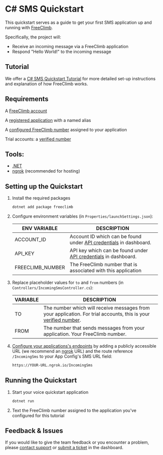 # C# SMS Quickstart

This quickstart serves as a guide to get your first SMS application up and running with [FreeClimb](https://docs.freeclimb.com/docs/how-freeclimb-works).

Specifically, the project will:

- Receive an incoming message via a FreeClimb application
- Respond "Hello World!" to the incoming message

## Tutorial

We offer a [C# SMS Quickstart Tutorial](https://docs.freeclimb.com/docs/c-messaging-quickstart) for more detailed set-up instructions and explanation of how FreeClimb works.

## Requirements

A [FreeClimb account](https://www.freeclimb.com/dashboard/signup/)

A [registered application](https://docs.freeclimb.com/docs/registering-and-configuring-an-application#register-an-app) with a named alias

A [configured FreeClimb number](https://docs.freeclimb.com/docs/getting-and-configuring-a-freeclimb-number) assigned to your application

Trial accounts: a [verified number](https://docs.freeclimb.com/docs/using-your-trial-account#verifying-outbound-numbers)

## Tools:

- [.NET](https://dotnet.microsoft.com/en-us/download)
- [ngrok](https://ngrok.com/download) (recommended for hosting)

## Setting up the Quickstart

1. Install the required packages

   ```bash
   dotnet add package freeclimb
   ```

2. Configure environment variables (in `Properties/launchSettings.json`):

   | ENV VARIABLE     | DESCRIPTION                                                                                                                            |
   | ---------------- | -------------------------------------------------------------------------------------------------------------------------------------- |
   | ACCOUNT_ID       | Account ID which can be found under [API credentials](https://www.freeclimb.com/dashboard/portal/account/authentication) in dashboard. |
   | API_KEY          | API key which can be found under [API credentials](https://www.freeclimb.com/dashboard/portal/account/authentication) in dashboard.    |
   | FREECLIMB_NUMBER | The FreeClimb number that is associated with this application                                                                          |

3. Replace placeholder values for `to` and `from` numbers (in `Controllers/IncomingSmsController.cs`):

   | VARIABLE | DESCRIPTION                                                                                                                                                                                            |
   | -------- | ------------------------------------------------------------------------------------------------------------------------------------------------------------------------------------------------------ |
   | TO       | The number which will receive messages from your application. For trial accounts, this is your [verified number](https://docs.freeclimb.com/docs/using-your-trial-account#verifying-outbound-numbers). |
   | FROM     | The number that sends messages from your application. Your FreeClimb number.                                                                                                                           |

4. [Configure your applications's endpoints](https://docs.freeclimb.com/docs/registering-and-configuring-an-application#configure-your-application) by adding a publicly accessible URL (we recommend an [ngrok](https://ngrok.com/download) URL) and the route reference `/IncomingSms` to your App Config's SMS URL field:

   ```bash
   https://YOUR-URL.ngrok.io/IncomingSms
   ```

## Running the Quickstart

1. Start your voice quickstart application

   ```bash
   dotnet run
   ```

2. Text the FreeClimb number assigned to the application you've configured for this tutorial

## Feedback & Issues

If you would like to give the team feedback or you encounter a problem, please [contact support](https://www.freeclimb.com/support/) or [submit a ticket](https://freeclimb.com/dashboard/portal/support) in the dashboard.
